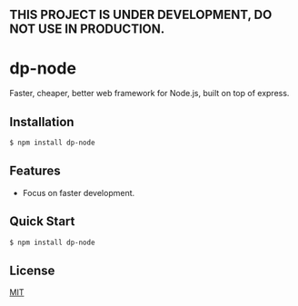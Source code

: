 **THIS PROJECT IS UNDER DEVELOPMENT, DO NOT USE IN PRODUCTION.**
----------------------------------------------------------------

# dp-node

Faster, cheaper, better web framework for Node.js, built on top of express.

## Installation

```bash
$ npm install dp-node
```

## Features

  * Focus on faster development.

## Quick Start

```bash
$ npm install dp-node
```

## License

  [MIT](LICENSE)
